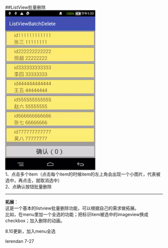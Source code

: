 ##ListView批量删除    
![](https://github.com/lerendan/ListViewBatchDelete/raw/master/picture/all.gif)    
1、点击多个item（点击每个item的时候item的左上角会出现一个小图片，代表被选中，再点击，就取消选中）    
2、点确认按钮批量删除    

---    

**拓展**：   
这是一个基本的listview批量删除功能，可以根据自己的需求做拓展。   
比如，在menu里加一个全选的功能；把标识item被选中的imageview换成checkbox；加入删除的动画。   

     
8.10更新，加入menu全选    

lerendan 7-27

